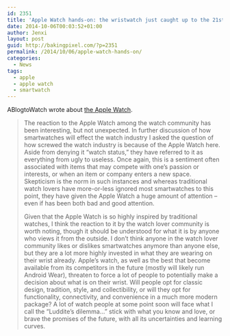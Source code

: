 ```yaml
---
id: 2351
title: 'Apple Watch hands-on: the wristwatch just caught up to the 21st century'
date: 2014-10-06T00:03:52+01:00
author: Jenxi
layout: post
guid: http://bakingpixel.com/?p=2351
permalink: /2014/10/06/apple-watch-hands-on/
categories:
  - News
tags:
  - apple
  - apple watch
  - smartwatch
---
```

ABlogtoWatch wrote about [the Apple Watch](http://www.ablogtowatch.com/apple-watch-hands-on-review/).

> The reaction to the Apple Watch among the watch community has been interesting, but not unexpected. In further discussion of how smartwatches will effect the watch industry I asked the question of how screwed the watch industry is because of the Apple Watch here. Aside from denying it &#8220;watch status,&#8221; they have referred to it as everything from ugly to useless. Once again, this is a sentiment often associated with items that may compete with one&#8217;s passion or interests, or when an item or company enters a new space. Skepticism is the norm in such instances and whereas traditional watch lovers have more-or-less ignored most smartwatches to this point, they have given the Apple Watch a huge amount of attention &#8211; even if has been both bad and good attention.
> 
> Given that the Apple Watch is so highly inspired by traditional watches, I think the reaction to it by the watch lover community is worth noting, though it should be understood for what it is by anyone who views it from the outside. I don&#8217;t think anyone in the watch lover community likes or dislikes smartwatches anymore than anyone else, but they are a lot more highly invested in what they are wearing on their wrist already. Apple&#8217;s watch, as well as the best that become available from its competitors in the future (mostly will likely run Android Wear), threaten to force a lot of people to potentially make a decision about what is on their wrist. Will people opt for classic design, tradition, style, and collectibility, or will they opt for functionality, connectivity, and convenience in a much more modern package? A lot of watch people at some point soon will face what I call the &#8220;Luddite&#8217;s dilemma&#8230;&#8221; stick with what you know and love, or brave the promises of the future, with all its uncertainties and learning curves.